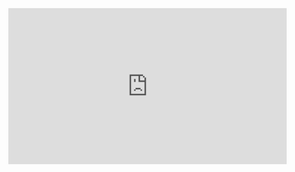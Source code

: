 <iframe width="560" height="315" src="https://www.youtube.com/embed/EHnbWEYHkd8?si=LbL2jIV0cvtrMeQx" title="YouTube video player" frameborder="0" allow="accelerometer; autoplay; clipboard-write; encrypted-media; gyroscope; picture-in-picture; web-share" allowfullscreen></iframe>

